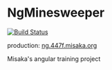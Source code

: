 # NgMinesweeper
[![Build Status](https://dev.azure.com/misaka-org/ng-minesweeper/_apis/build/status/Misaka-0x447f.ng-minesweeper?branchName=master)](https://dev.azure.com/misaka-org/ng-minesweeper/_build/latest?definitionId=6&branchName=master)

production: [ng.447f.misaka.org]()

Misaka's angular training project
